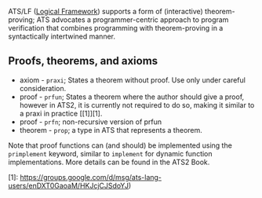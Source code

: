 ATS/LF ([Logical Framework](https://en.wikipedia.org/wiki/Logical_framework)) supports a form of (interactive) theorem-proving;  ATS advocates a programmer-centric approach to program verification that combines programming with theorem-proving in a syntactically intertwined manner. 

## Proofs, theorems, and axioms 

* axiom - `praxi`; States a theorem without proof. Use only under careful consideration.
* proof - `prfun`; States a theorem where the author should give a proof, however in ATS2, it is currently not required to do so, making it similar to a praxi in practice [\[1\]][1].
* proof - `prfn`; non-recursive version of prfun
* theorem - `prop`; a type in ATS that represents a theorem.

Note that proof functions can (and should) be implemented using the  `primplement` keyword, similar to `implement` for dynamic function implementations. More details can be found in the ATS2 Book.


[1]: https://groups.google.com/d/msg/ats-lang-users/enDXT0GaoaM/HKJcjCJSdoYJ)